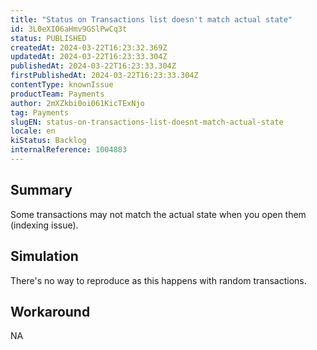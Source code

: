 ```yaml
---
title: "Status on Transactions list doesn't match actual state"
id: 3L0eXIO6aHmv9GSlPwCq3t
status: PUBLISHED
createdAt: 2024-03-22T16:23:32.369Z
updatedAt: 2024-03-22T16:23:33.304Z
publishedAt: 2024-03-22T16:23:33.304Z
firstPublishedAt: 2024-03-22T16:23:33.304Z
contentType: knownIssue
productTeam: Payments
author: 2mXZkbi0oi061KicTExNjo
tag: Payments
slugEN: status-on-transactions-list-doesnt-match-actual-state
locale: en
kiStatus: Backlog
internalReference: 1004883
---
```


## Summary


Some transactions may not match the actual state when you open them (indexing issue).


##

## Simulation


There's no way to reproduce as this happens with random transactions.


##

## Workaround


NA





